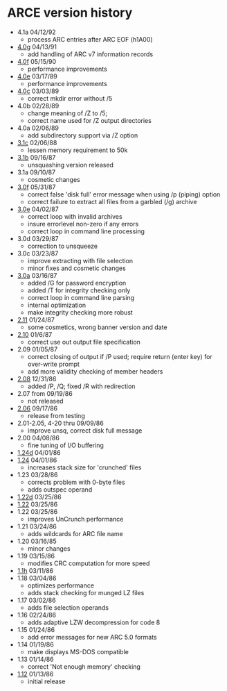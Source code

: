 # ARCE version history

- 4.1a 04/12/92
  - process ARC entries after ARC EOF (h1A00)
- [4.0g](4.0g) 04/13/91
  - add handling of ARC v7 information records
- [4.0f](4.0f) 05/15/90
  - performance improvements
- [4.0e](4.0e) 03/17/89
  - performance improvements
- [4.0c](4.0c) 03/03/89
  - correct mkdir error without /5
- 4.0b 02/28/89
  - change meaning of /Z to /5;
  - correct name used for /Z output directories
- 4.0a 02/06/89
  - add subdirectory support via /Z option
- [3.1c](3.1c) 02/06/88
  - lessen memory requirement to 50k
- [3.1b](3.1b) 09/16/87
  - unsquashing version released
- 3.1a 09/10/87
  - cosmetic changes
- [3.0f](3.0f) 05/31/87
  - correct false 'disk full' error message when using /p (piping) option
  - correct failure to extract all files from a garbled (/g) archive
- [3.0e](3.0e) 04/02/87
  - correct loop with invalid archives
  - insure errorlevel non-zero if any errors
  - correct loop in command line processing
- 3.0d 03/29/87
  - correction to unsqueeze
- 3.0c 03/23/87
  - improve extracting with file selection
  - minor fixes and cosmetic changes
- [3.0a](3.0a) 03/16/87
  - added /G for password encryption
  - added /T for integrity checking only
  - correct loop in command line parsing
  - internal optimization
  - make integrity checking more robust
- [2.11](2.11) 01/24/87
  - some cosmetics, wrong banner version and date
- [2.10](2.10) 01/6/87 
  - correct use out output file specification
- 2.09 01/05/87
  - correct closing of output if /P used; require return (enter key) for over-write prompt
  - add more validity checking of member headers
- [2.08](2.08) 12/31/86
  - added /P, /Q; fixed /R with redirection
- 2.07 from 09/19/86
  - not released
- [2.06](2.06) 09/17/86
  - release from testing
- 2.01-2.05, 4-20 thru 09/09/86
  - improve unsq, correct disk full message
- 2.00 04/08/86
  - fine tuning of I/O buffering
- [1.24d](1.24d) 04/01/86
- [1.24](1.24) 04/01/86
  - increases stack size for 'crunched' files
- 1.23 03/28/86
  - corrects problem with 0-byte files
  - adds outspec operand
- [1.22d](1.22d) 03/25/86
- [1.22](1.22d) 03/25/86
- 1.22 03/25/86
  - improves UnCrunch performance
- 1.21 03/24/86
  - adds wildcards for ARC file name
- 1.20 03/16/85
  - minor changes
- 1.19 03/15/86
  - modifies CRC computation for more speed
- [1.1h](1.1h) 03/11/86
- 1.18 03/04/86
  - optimizes performance
  - adds stack checking for munged LZ files
- 1.17 03/02/86
  - adds file selection operands
- 1.16 02/24/86
  - adds adaptive LZW decompression for code 8
- 1.15 01/24/86
  - add error messages for new ARC 5.0 formats
- 1.14 01/19/86
  - make displays MS-DOS compatible
- 1.13 01/14/86
  - correct 'Not enough memory' checking
- [1.12](1.12) 01/13/86
  - initial release
